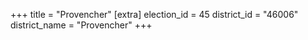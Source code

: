 +++
title = "Provencher"
[extra]
election_id = 45
district_id = "46006"
district_name = "Provencher"
+++
